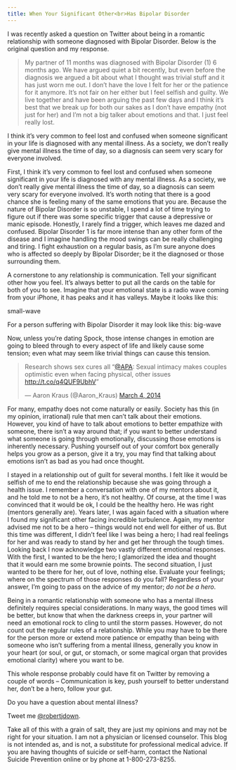 ```yaml
---
title: When Your Significant Other<br>Has Bipolar Disorder
---
```


I was recently asked a question on Twitter about being in a romantic relationship with someone diagnosed with Bipolar Disorder. Below is the original question and my response.

> My partner of 11 months was diagnosed with Bipolar Disorder (1) 6 months ago. We have argued quiet a bit recently, but even before the diagnosis we argued a bit about what I thought was trivial stuff and it has just worn me out. I don’t have the love I felt for her or the patience for it anymore. It’s not fair on her either but I feel selfish and guilty. We live together and have been arguing the past few days and I think it’s best that we break up for both our sakes as I don’t have empathy (not just for her) and I’m not a big talker about emotions and that. I just feel really lost.

I think it’s very common to feel lost and confused when someone significant in your life is diagnosed with any mental illness. As a society, we don’t really give mental illness the time of day, so a diagnosis can seem very scary for everyone involved.

First, I think it’s very common to feel lost and confused when someone significant in your life is diagnosed with any mental illness. As a society, we don’t really give mental illness the time of day, so a diagnosis can seem very scary for everyone involved. It’s worth noting that there is a good chance she is feeling many of the same emotions that you are. Because the nature of Bipolar Disorder is so unstable, I spend a lot of time trying to figure out if there was some specific trigger that cause a depressive or manic episode. Honestly, I rarely find a trigger, which leaves me dazed and confused. Bipolar Disorder 1 is far more intense than any other form of the disease and I imagine handling the mood swings can be really challenging and tiring. I fight exhaustion on a regular basis, as I’m sure anyone does who is affected so deeply by Bipolar Disorder; be it the diagnosed or those surrounding them.

A cornerstone to any relationship is communication. Tell your significant other how you feel. It’s always better to put all the cards on the table for both of you to see. Imagine that your emotional state is a radio wave coming from your iPhone, it has peaks and it has valleys. Maybe it looks like this:

small-wave

For a person suffering with Bipolar Disorder it may look like this: big-wave

Now, unless you’re dating Spock, those intense changes in emotion are going to bleed through to every aspect of life and likely cause some tension; even what may seem like trivial things can cause this tension.

<blockquote class="twitter-tweet" lang="en"><p>Research shows sex cures all “<a href="https://twitter.com/APA">@APA</a>: Sexual intimacy makes couples optimistic even when facing physical, other issues <a href="http://t.co/q4QUF9UbhV">http://t.co/q4QUF9UbhV</a>”</p>&mdash; Aaron Kraus (@Aaron_Kraus) <a href="https://twitter.com/Aaron_Kraus/status/440981483977592832">March 4, 2014</a></blockquote>
<script async src="//platform.twitter.com/widgets.js" charset="utf-8"></script>

For many, empathy does not come naturally or easily. Society has this (in my opinion, irrational) rule that men can’t talk about their emotions. However, you kind of have to talk about emotions to better empathize with someone, there isn’t a way around that; if you want to better understand what someone is going through emotionally, discussing those emotions is inherently necessary. Pushing yourself out of your comfort box generally helps you grow as a person, give it a try, you may find that talking about emotions isn’t as bad as you had once thought.

I stayed in a relationship out of guilt for several months. I felt like it would be selfish of me to end the relationship because she was going through a health issue. I remember a conversation with one of my mentors about it, and he told me to not be a hero, it’s not healthy. Of course, at the time I was convinced that it would be ok, I could be the healthy hero. He was right (mentors generally are). Years later, I was again faced with a situation where I found my significant other facing incredible turbulence. Again, my mentor advised me not to be a hero – things would not end well for either of us. But this time was different, I didn’t feel like I was being a hero; I had real feelings for her and was ready to stand by her and get her through the tough times. Looking back I now acknowledge two vastly different emotional responses. With the first, I wanted to be the hero; I glamorized the idea and thought that it would earn me some brownie points. The second situation, I just wanted to be there for her, out of love, nothing else. Evaluate your feelings; where on the spectrum of those responses do you fall? Regardless of your answer, I’m going to pass on the advice of my mentor; *do not be a hero*.

Being in a romantic relationship with someone who has a mental illness definitely requires special considerations. In many ways, the good times will be better, but know that when the darkness creeps in, your partner will need an emotional rock to cling to until the storm passes. However, do not count out the regular rules of a relationship. While you may have to be there for the person more or extend more patience or empathy than being with someone who isn’t suffering from a mental illness, generally you know in your heart (or soul, or gut, or stomach, or some magical organ that provides emotional clarity) where you want to be.

This whole response probably could have fit on Twitter by removing a couple of words – Communication is key, push yourself to better understand her, don’t be a hero, follow your gut.

Do you have a question about mental illness?

Tweet me [@robertjdown](https://twitter.com/robertjdown).

Take all of this with a grain of salt, they are just my opinions and may not be right for your situation. I am not a physician or licensed counselor. This blog is not intended as, and is not, a substitute for professional medical advice. If you are having thoughts of suicide or self-harm, contact the National Suicide Prevention online or by phone at 1-800-273-8255.
